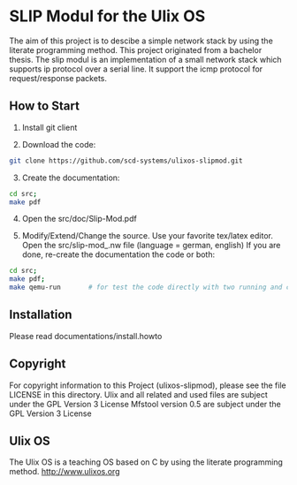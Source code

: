 SLIP Modul for the Ulix OS
=====================

The aim of this project is to descibe a simple network stack by using the literate programming method.
This project originated from a bachelor thesis.
The slip modul is an implementation of a small network stack which supports ip protocol over a serial line.
It support the icmp protocol for request/response packets.

How to Start
---------------------
1. Install git client

2. Download the code:
```bash
git clone https://github.com/scd-systems/ulixos-slipmod.git
```

3. Create the documentation:
```bash
cd src;
make pdf
```

4. Open the src/doc/Slip-Mod.pdf

5. Modify/Extend/Change the source.
Use your favorite tex/latex editor.
Open the src/slip-mod_<language>.nw file  (language = german, english)
If you are done, re-create the documentation the code or both:

```bash
cd src;
make pdf;
make qemu-run		# for test the code directly with two running and connected qemu instances
```

Installation
---------------------
Please read documentations/install.howto

Copyright
---------------------
For copyright information to this Project (ulixos-slipmod), please see the file LICENSE in this directory.
Ulix and all related and used files are subject under the GPL Version 3 License
Mfstool version 0.5 are subject under the GPL Version 3 License

Ulix OS
---------------------
The Ulix OS is a teaching OS based on C by using the literate programming method.
http://www.ulixos.org
